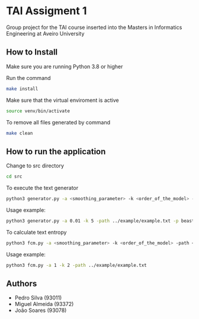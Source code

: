 # TAI Assigment 1

Group project for the TAI course inserted into the Masters in Informatics Engineering at Aveiro University

## How to Install

Make sure you are running Python 3.8 or higher

Run the command

```bash
make install
```

Make sure that the virtual enviroment is active

```bash
source venv/bin/activate
```

To remove all files generated by command

```bash
make clean
```


## How to run the application


Change to src directory
```bash
cd src
```


To execute the text generator

```bash
python3 generator.py -a <smoothing_parameter> -k <order_of_the_model> -path <path_of_the_text_file> -p <initial_term> -s <gen_text_size>
```

Usage example:

```bash
python3 generator.py -a 0.01 -k 5 -path ../example/example.txt -p beast -s 50
```

To calculate text entropy

```bash
python3 fcm.py -a <smoothing_parameter> -k <order_of_the_model> -path <path_of_the_text_file>
```

Usage example:

```bash
python3 fcm.py -a 1 -k 2 -path ../example/example.txt
```

## Authors

 - Pedro Silva (93011)
 - Miguel Almeida (93372)
 - João Soares (93078)

 
